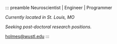 ::: preamble
Neuroscientist | Engineer | Programmer

*Currently located in St. Louis, MO*

*Seeking post-doctoral research positions.*

[holmes@wustl.edu](mailto:holmes@wustl.edu)
:::
